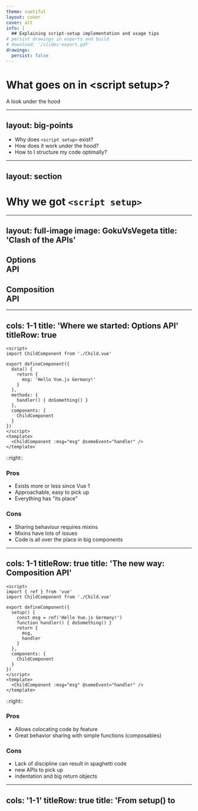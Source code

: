 ```yaml
---
theme: vuetiful
layout: cover
cover: alt
info: |
  ## Explaining script-setup implementation and usage tips
# persist drawings in exports and build
# download: '/slides-export.pdf'
drawings:
  persist: false
---
```


# What goes on in &lt;script setup&gt;?
A look under the hood

---
layout: big-points
---

* Why does `<script setup>` exist?
* How does it work under the hood?
* How to I structure my code optimally?

---
layout: section
---

# Why we got `<script setup>`

---
layout: full-image
image: GokuVsVegeta
title: 'Clash of the APIs'
---

<div class="flex h-full justify-around items-end w-full text-shadow-lg text-pink-400 font-bold ">
  <div class="pb-12 text-center backdrop-filter bg-transparent backdrop-blur-10">
    <h2 class="!text-7xl">Options <br> API</h2>
  </div>
  <div class="pb-12 text-center backdrop-filter bg-transparent backdrop-blur-10">
    <h2 class="!text-7xl">Composition <br> API</h2>
  </div>
</div>

---
cols: 1-1
title: 'Where we started: Options API'
titleRow: true
---

```html{all|5,10}
<script>
import ChildComponent from './Child.vue'

export defineComponent({
  data() {
    return {
      msg: 'Hello Vue.js Germany!'
    }
  },
  methods: {
    handler() { doSomething() }
  },
  components: {
    ChildComponent
  }
})
</script>
<template>
  <ChildComponent :msg="msg" @someEvent="handler" />
</template>
```

::right::

### Pros

* Exists more or less since Vue 1
* Approachable, easy to pick up
* Everything has "its place"

### Cons

* Sharing behaviour requires mixins
* Mixins have lots of issues
* Code is all over the place in big components

---
cols: 1-1
titleRow: true
title: 'The new way: Composition API'
---

```html{all|2,7,8,10,11}
<script>
import { ref } from 'vue'
import ChildComponent from './Child.vue'

export defineComponent({
  setup() {
    const msg = ref('Hello Vue.js Germany!')
    function handler() { doSomething() }
    return {
      msg,
      handler
    }
  },
  components: {
    ChildComponent
  }
})
</script>
<template>
  <ChildComponent :msg="msg" @someEvent="handler" />
</template>
```

::right::

### Pros

* Allows colocating code by feature
* Great behavior sharing with simple functions (composables)
### Cons

* Lack of discipline can result in spaghetti code
* new APIs to pick up
* indentation and big return objects

---
cols: '1-1'
titleRow: true
title: 'From setup() to <script setup>'
---

```html {all|2-3,7-12,18-20|2,3,7-8,18-20}
<script>
import { ref } from 'vue'
import ChildComponent from './Child.vue'

export defineComponent({
  setup() {
    const msg = ref('Hello Vue.js Germany!')
    function handler() { doSomething() }
    return {
      msg,
      handler
    }
  },
  components: {
    ChildComponent
  }
})
</script>
<template>
  <ChildComponent :msg="msg" @someEvent="handler" />
</template>
```

::right::

<v-click>

```html
<script setup>
import {ref } from 'vue'
import ChildComponent from './Child.vue'

const msg = ref('Hello Vue.js Germany!')
</script>
<template>
  <ChildComponent :msg="msg" />
</template>
```

</v-click>

<v-click>

* no deep nesting/indentation
* composition API code right on the first level
* no setup return value
* Components must not be registered
* Imports and top-level variables available in template

</v-click>

<h2 v-click class="text-2xl mt-4">Available in Vue <code>2.7</code>!</h2>

---
cols: '1-1'
titleRow: false
title: Vue vs. Svelte style
---

## Vue <code>&lt;script setup&gt;</code>

```html
<script setup>
import {ref } from 'vue'
import ChildComponent from './Child.vue'

const msg = ref('Hello Vue.js Germany!')
</script>
<template>
  <ChildComponent :msg="msg" />
</template>
```

::right::

<v-click>

## Svelte

```html
<script>
  import ChildComponent from './Child.svelte'

let msg = 'Hello Vue.js Germany!'
</script>

<ChildComponent msg={msg} />
```

</v-click>

<iframe v-click class="mt-12" src="https://giphy.com/embed/26DMTEijJDudzovvO" width="320" frameBorder="0" allowFullScreen></iframe>

---
layout: section
---

# What goes on under the hood?

---
title: 'Example 1: Basic Compilation'
layout: vue-repl
example: Simple
prod: true
outputMode: js
---

---
layout: quote
author: smart people in the audience
---

# but ... what about props?

---
cols: '1-1'
title: 'Compiler Hints: defineProps() / defineEmits()'
titleRow: true
---

```html{all|6-9|10|11-15|6-15}
<script>
import { defineComponent } from 'vue'
import { useVModel } from '@vueuse/core'

export default defineComponent({
  props: {
    title: String,
    modelValue: String,
  },
  emits: ['update:modelValue'],
  setup(props, { emit }) {
    const model = useVModel(props, 'modelValue', emit)
    return {
      model
    }
  }
})
</script>
<template>
  <ChildComponent :title="title" v-model="model" />
</template>

```

::right::

<v-click at="4">

```html{all|4-7|9|11|all}
<script setup>
import { useVModel } from "@vueuse/core";

const props = defineProps({
  title: String,
  modelValue: String,
});

const emit = defineEmits(["update:modelValue"]);

const model = useVModel(props, "modelValue", emit);
</script>
<template>
  <ChildComponent :title="title" v-model="model" />
</template>
```

</v-click>

<v-click>
  <p>These are "compiler hints", they disappear during compilations</p>
</v-click>

---
title: 'Example 2: Compiler Hints'
layout: vue-repl
example: CompilerHints
prod: true
outputMode: js
---

---
cols: '1-1'
title: Accessing Slots & attrs
titleRow: true
---

```html{all|5}
<script>
import { defineComponent } from 'vue'

export default defineComponent({
  setup(props, { slots, attrs }) {
    const title = computed(() => slots.default ?? 'Default Title')
    const id = computed(
     () => attrs.id ?? 'myid-' + Math.round((Math.random() * 10000))
    )
    
    return { 
      title,
      id,
    }
  }
})
</script>
<template>
  <ChildComponent :title="title" :id="id">
    <slot />
  </ChildComponent>
</template>
```

::right::

<v-click>

```html{all|2,4,5}
<script setup>
import { useSlots, useAttrs } from "vue";

const slots = useSlots()
const attrs = useAttrs()

const title = computed(() => slots.default ?? 'Default Title')
const id = computed(
  () => attrs.id ?? 'myid-' + Math.round((Math.random() * 10000))
)
</script>
<template>
  <ChildComponent :title="title" :id="id">
    <slot />
  </ChildComponent>
</template>
```

</v-click>

<p v-click>These are runtime composables, not compiler hints</p>


---
cols: '1-1'
titleRow: true
title: 'Closed by default'
clicks: 3
---

* `<script setup>` does not expose its setup state on the instance
* It can't be accessed by i.e. the parent through a template ref

<template v-if="$slidev.nav.clicks >= 3">
  <p class="block !mt-8 border-bottom"><code>defineExpose()</code> allows to declare exposed state</p>

* Allows authors to declare truly internal state
* Prevents users from accidentally using internal state
</template>


::right::

<template v-if="$slidev.nav.clicks >= 1 && $slidev.nav.clicks < 3 ">

```html{all|5,8,12}
<script setup>
import { ref } from "vue";

const props = defineProps({
  title: String,
});

const message = ref('')

</script>
<template>
  <ChildComponent :title="title" v-model="message" />
</template>
```
</template>

<v-click at="3">

```html{5,8,10-12,16}
<script setup>
import { ref } from "vue";

const props = defineProps({
  title: String,
});

const message = ref('')

defineExpose({
  message,
})

</script>
<template>
  <ChildComponent :title="title" v-model="message" />
</template>
```
</v-click>

---
layout: vue-repl
example: expose
prod: true
title: 'Example 3: Closed by Default'
---

---
layout: big-points
---
# A place for everything else?


<style>
.slidev-vclick-target {
  transition: all 500ms ease;
}

[data-xzibit].slidev-vclick-hidden {
  @apply -bottom-full
}
</style>
* more exotic options like `inheritAttrs: false`?
* helpers?
* exports?

<h2 v-click class="!text-6xl mt-12 font-bold">Another script block!</h2>

<img v-after src="/xzibit.jpg" data-xzibit class="w-52 block mx-auto -bottom-6 absolute left-[50%]">

---
layout: vue-repl
example: secondScript
title: "Example 4: Second Script Block"
titleRow: false
prod: true
---

---
layout: section
---

# Improvements up ahead

<!--  
* We have a compiler
* so we can do more crazy cool things
* improve TS support
* get rid of ref's .value
* reactive props destructuring
-->

---
layout: big-points
title: Improvements up ahead
titleRow: true
---


* Type-based props & events
* Reactivity Transform

---
cols: '1-1'
title: Props from types
titleRow: true
clicks: 3
---

<template v-if="$slidev.nav.clicks === 0">

```html
<script setup>
const props = defineProps({
  title: {
    type: String,
    required: true
  },
  subtitle: String // optional
})
</script>
```

</template>
<template v-if="$slidev.nav.clicks">

```html
<script setup lang="ts">
const props = defineProps<{
  title: string
  subtitle?: string
}>()
</script>
```

</template>

<template v-if="$slidev.nav.clicks >= 2">

```html
<script setup lang="ts">
interface Props {
  title: string
  subtitle?: string
}
const props = defineProps<Props>()
</script>
```

</template>


::right::

<v-click at="3">

* already available since Vue 3.x
* But functionality is limited
  * interface needs to be defined within component
  * can't be imported
  * no generics support

<p class="text-3xl !leading-normal">Better support a goal, but technically challenging</p>

</v-click>

---
title: 'Example 5: Props from types'
layout: vue-repl
example: CompilerHints
prod: true
outputMode: js
---


---
layout: vue-repl
example: reactivityTransform
prod: true
title: 'Example 6: Reactivity Transform'
---

---
layout: big-points
title: Takeaways
---

<v-clicks>

1. `<script setup>` is **not** a new third API
2. It's a more ergonomic way to use Composition API
3. using the same runtime APIs after compilation
3. and yet performs better
4. also: further compiler-based optimizations in the future

</v-clicks>

---
layout: outro
preload: false
title: Outro
twitter: '@Linus_Borg'
repository: 'github.com/linusborg'
# hostedSlides: ''
---

<div class="absolute left-12 top-[200px] right-12 text-center text-light-600">
  <p class="text-4xl !leading-[1.5em]">You made it! We're done!</p>
  <p class="text-4xl !leading-[1.5em]">Questions?</p>
</div>
<div 
  class="absolute bottom-6 right-6 w-[200px] p-3 bg-white light:bg-vblue rounded-lg bg-opacity-50 mr-0 light:bg-opacity-40 mr-0 text-vblue light:text-white"
  v-motion
  :initial="{ x: 250 }"
  :enter="{ x: 0, transition: { delay: 500 } }"
  >

<a href="https://www.sli.dev" target="blank" rel="noopener">
  <img src="/slidev-logo.png" alt="Slidev Logo" class="w-36">
</a>

<p class="text-sm !mt-0">This talk was built with Slidev</p>

<a class="text-sm" href="https://sli.dev" target="_blank" rel="noopener">https://sli.dev</a>

</div>
---
layout: section
---

# How to structure your code

---
layout: big-points
title: 'Structure guidelines'
---

1. Start with imports, props, emits
2. Then call composables to setup core behaviors
3. Comments are your friend.
4. Extract into functions to cut down on number of lines.

<p v-click>Generally, follow your gut</p>



---
layout: big-points
title: Links Collection
---

<div class="grid grid-rows-3 grid-cols-[150px,1fr] gap-y-8 gap-x-2">
  <span>Docs</span>
  <span>
    <a href="https://vue-bridge.docs.netlify.app" target="blank" rel="noopener">
      https://vue-bridge.docs.netlify.app
    </a>
  </span>
  <span>Repo</span>
  <span>
    <a href="https://github.com/vue-bridge/vue-bridge" target="blank" rel="noopener">
      https://github.com/vue-bridge/vue-bridge
    </a>
  </span>
  <span>Template</span>
  <span>
    <a href="https://github.com/vue-bridge/template-monorepo" target="blank" rel="noopener">
      https://github.com/vue-bridge/template-monorepo
    </a>
  </span>
  <span>Twitter</span>
  <span>
    <a href="https://twitter.com/VueBridge" target="blank" rel="noopener">
      https://twitter.com/VueBridge
    </a>
  </span>
</div>
